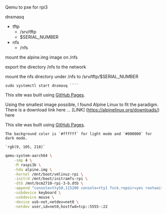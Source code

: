 Qemu to pxe for rpi3



dnsmasq
+ tftp 
    - /srv/tftp
    - $SERIAL_NUMBER
+ nfs
    - /nfs

mount the alpine.img image on /nfs

export the directory /nfs to the network


mount the nfs directory under /nfs to /srv/tftp/$SERIAL_NUMBER

```
sudo systemctl start dnsmasq ````
```

This site was built using [GitHub Pages](https://pages.github.com/).


Using the smallest image possible, I found Alpine Linux to fit the paradigm. There is a download link here ... [LINK] (https://alpinelinux.org/downloads/) here

This site was built using [GitHub Pages](https://alpinelinux.org/downloads/).

```
The background color is `#ffffff` for light mode and `#000000` for dark mode.
```



```
`rgb(9, 105, 218)`
```

```bash
qemu-system-aarch64 \
    -smp 4 \
    -M raspi3b \
    -hda alpine.img \
    -kernel /mnt/boot/vmlinuz-rpi \
    -initrd /mnt/boot/initramfs-rpi \
    -dtb /mnt/bcm2710-rpi-3-b.dtb \
    -append "console=ttyS0,115200 console=tty1 fsck.repair=yes rootwait" \
    -usbdevice keyboard \
    -usbdevice mouse \
    -device usb-net,netdev=net0 \
    -netdev user,id=net0,hostfwd=tcp::5555-:22 
```



